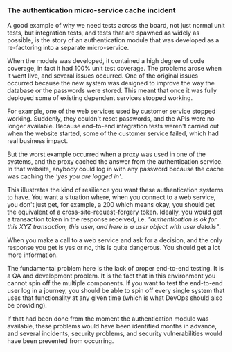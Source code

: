 ### The authentication micro-service cache incident

A good example of why we need tests across the board, not just normal unit tests, but integration tests, and tests that are spawned as widely as possible, is the story of an authentication module that was developed as a re-factoring into a separate micro-service.

When the module was developed, it contained a high degree of code coverage, in fact it had 100% unit test coverage. The problems arose when it went live, and several issues occurred. One of the original issues occurred because the new system was designed to improve the way the database or the passwords were stored. This meant that once it was fully deployed some of existing dependent services stopped working.

For example, one of the web services used by customer service stopped working. Suddenly, they couldn't reset passwords, and the APIs were no longer available. Because end-to-end integration tests weren't carried out when the website started, some of the customer service failed, which had real business impact.

But the worst example occurred when a proxy was used in one of the systems, and the proxy cached the answer from the authentication service. In that website, anybody could log in with any password because the cache was caching the _'yes you are logged in'_.

This illustrates the kind of resilience you want these authentication systems to have. You want a situation where, when you connect to a web service, you don't just get, for example, a 200 which means okay, you should get the equivalent of a cross-site-request-forgery token. Ideally, you would get a transaction token in the response received, i.e. _"authentication is ok for this XYZ transaction, this user, and here is a user object with user details"_.

When you make a call to a web service and ask for a decision, and the only response you get is yes or no, this is quite dangerous. You should get a lot more information.

The fundamental problem here is the lack of proper end-to-end testing. It is a QA and development problem. It is the fact that in this environment you cannot spin off the multiple components. If you want to test the end-to-end user log in a journey, you should be able to spin off every single system that uses that functionality at any given time (which is what DevOps should also be providing).

If that had been done from the moment the authentication module was available, these problems would have been identified months in advance, and several incidents, security problems, and security vulnerabilities would have been prevented from occurring.
